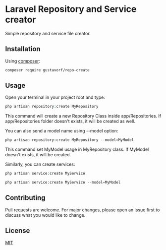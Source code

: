 # Laravel Repository and Service creator

Simple repository and service file creator.

## Installation

Using [composer](https://getcomposer.com):

```bash
composer require gustavorf/repo-create
```

## Usage

Open your terminal in your project root and type:

```php
php artisan repository:create MyRepository
```

This command will create a new Repository Class inside app/Repositories. If app/Repositories folder doesn't exists, it will be created as well.

You can also send a model name using --model option:

```php
php artisan repository:create MyRepository --model=MyModel
```

This command set MyModel usage in MyRepository class. If MyModel doesn't exists, it will be created.


Similarly, you can create services:

```php
php artisan service:create MyService
```

```php
php artisan service:create MyService --model=MyModel
```

## Contributing
Pull requests are welcome. For major changes, please open an issue first to discuss what you would like to change.


## License
[MIT](https://choosealicense.com/licenses/mit/)
